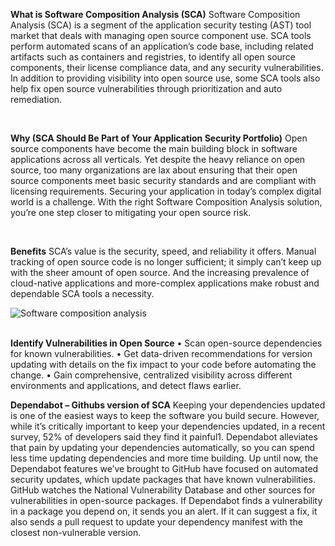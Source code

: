**What is Software Composition Analysis (SCA)**
Software Composition Analysis (SCA) is a segment of the application security testing (AST) tool market that deals with managing open source component use.
SCA tools perform automated scans of an application’s code base, including related artifacts such as containers and registries, to identify all open source components, their license compliance data, and any security vulnerabilities. In addition to providing visibility into open source use, some SCA tools also help fix open source vulnerabilities through prioritization and auto remediation.

&nbsp;  

**Why (SCA Should Be Part of Your Application Security Portfolio)**
Open source components have become the main building block in software applications across all verticals. Yet despite the heavy reliance on open source, too many organizations are lax about ensuring that their open source components meet basic security standards and are compliant with licensing requirements.
Securing your application in today’s complex digital world is a challenge. With the right Software Composition Analysis solution, you’re one step closer to mitigating your open source risk.

&nbsp;  

**Benefits**
SCA’s value is the security, speed, and reliability it offers. Manual tracking of open source code is no longer sufficient; it simply can’t keep up with the sheer amount of open source. And the increasing prevalence of cloud-native applications and more-complex applications make robust and dependable SCA tools a necessity.  

![Software composition analysis](images/sca.png)

&nbsp;  
**Identify Vulnerabilities in Open Source**
•	Scan open-source dependencies for known vulnerabilities.
•	Get data-driven recommendations for version updating with details on the fix impact to your code before automating the change.
•	Gain comprehensive, centralized visibility across different environments and applications, and detect flaws earlier.

**Dependabot – Githubs version of SCA**
Keeping your dependencies updated is one of the easiest ways to keep the software you build secure. However, while it’s critically important to keep your dependencies updated, in a recent survey, 52% of developers said they find it painful1. Dependabot alleviates that pain by updating your dependencies automatically, so you can spend less time updating dependencies and more time building. Up until now, the Dependabot features we’ve brought to GitHub have focused on automated security updates, which update packages that have known vulnerabilities.
&nbsp;  
 GitHub watches the National Vulnerability Database and other sources for vulnerabilities in open-source packages. If Dependabot finds a vulnerability in a package you depend on, it sends you an alert. If it can suggest a fix, it also sends a pull request to update your dependency manifest with the closest non-vulnerable version.

